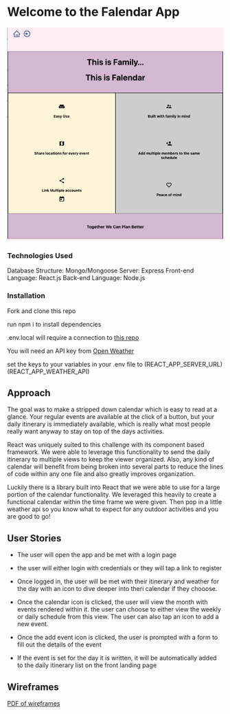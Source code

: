 # Welcome to the Falendar App

![screenshot of Falendar](public/img/ScreenShot.png)

### Technologies Used
Database Structure:
    Mongo/Mongoose
Server:
    Express
Front-end Language:
    React.js
Back-end Language:
    Node.js

### Installation

Fork and clone this repo

run npm i to install dependencies

.env.local will require a connection to [this repo](https://github.com/EllieLissner/Collab-MERN-Server)

You will need an API key from [Open Weather](https://openweathermap.org/api)  

set the keys to your variables in your .env file to 
    (REACT_APP_SERVER_URL)
    (REACT_APP_WEATHER_API)

## Approach

The goal was to make a stripped down calendar which is easy to read at a glance. 
Your regular events are available at the click of a button, but your daily itinerary 
is immediately available, which is really what most people really want anyway to 
stay on top of the days activities. 

React was uniquely suited to this challenge with its component based framework. We 
were able to leverage this functionality to send the daily itinerary to multiple views 
to keep the viewer organized. Also, any kind of calendar will benefit from being broken 
into several parts to reduce the lines of code within any one file and also greatly 
improves organization. 

Luckily there is a library built into React that we were able to use for a large portion 
of the calendar functionality. We leveraged this heavily to create a functional calendar 
within the time frame we were given. Then pop in a little weather api so you know what to 
expect for any outdoor activities and you are good to go!

## User Stories

* The user will open the app and be met with a login page

* the user will either login with credentials or they will tap a link to register

* Once logged in, the user will be met with their itinerary and weather for the day  with 
an icon to dive deeper into theri calendar if they chooose.

* Once the calendar icon is clicked, the user will view the month with events rendered within
it. the user can choose to either view the weekly or daily schedule from this view. The user 
can also tap an icon to add a new event.

* Once the add event icon is clicked, the user is prompted with a form to fill out the 
details of the event

* If the event is set for the day it is written, it will be automatically added to the daily 
itinerary list on the front landing page

## Wireframes

[PDF of wireframes](public/img/Group7.pdf)

